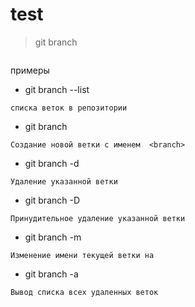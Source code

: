 # test


> git branch 
```позволяет создавать, просматривать, переименовывать и удалять ветки. Она не дает возможности переключаться между ветками или выполнять слияние раздвоенной истории воедино
```
примеры
* git branch --list
```
списка веток в репозитории 
```
* git branch <branch>
```
Создание новой ветки с именем  <branch> 
```
* git branch -d <branch>
```
Удаление указанной ветки 
```
* git branch -D <branch>
```
Принудительное удаление указанной ветки 
```
* git branch -m <branch>
```
Изменение имени текущей ветки на  
```
* git branch -a
``` 
Вывод списка всех удаленных веток 
```
